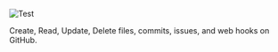 ![Test](https://github.com/philiprbrenan/GitHubCrud/workflows/Test/badge.svg)

Create, Read, Update, Delete files, commits, issues, and web hooks on GitHub.